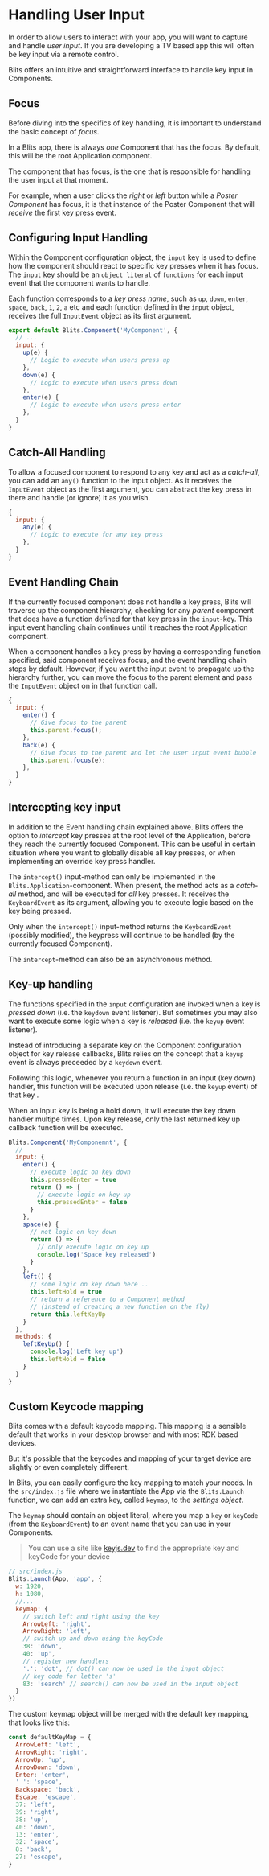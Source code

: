 # Handling User Input

In order to allow users to interact with your app, you will want to capture and handle _user input_. If you are developing a TV based app this will often be key input via a remote control.

Blits offers an intuitive and straightforward interface to handle key input in Components.

## Focus

Before diving into the specifics of key handling, it is important to understand the basic concept of _focus_.

In a Blits app, there is always _one_ Component that has the focus. By default, this will be the root Application component.

The component that has focus, is the one that is responsible for handling the user input at that moment.

For example, when a user clicks the _right_ or _left_ button while a _Poster Component_ has focus, it is that instance of the Poster Component that will _receive_ the first key press event.

## Configuring Input Handling

Within the Component configuration object, the `input` key is used to define how the component should react to specific key presses when it has focus. The `input` key should be an `object literal` of `functions` for each input event that the component wants to handle.

Each function corresponds to a _key press name_, such as `up`, `down`, `enter`, `space`, `back`, `1`, `2`, `a` etc and each function defined in the `input` object, receives the full `InputEvent` object as its first argument.

```js
export default Blits.Component('MyComponent', {
  // ...
  input: {
    up(e) {
      // Logic to execute when users press up
    },
    down(e) {
      // Logic to execute when users press down
    },
    enter(e) {
      // Logic to execute when users press enter
    },
  }
}
```

## Catch-All Handling

To allow a focused component to respond to any key and act as a _catch-all_, you can add an `any()` function to the input object. As it receives the `InputEvent` object as the first argument, you can abstract the key press in there and handle (or ignore) it as you wish.

```javascript
{
  input: {
    any(e) {
      // Logic to execute for any key press
    },
  }
}
```

## Event Handling Chain

If the currently focused component does not handle a key press, Blits will traverse up the component hierarchy, checking for any _parent_ component that does have a function defined for that key press in the `input`-key. This input event handling chain continues until it reaches the root Application component.

When a component handles a key press by having a corresponding function specified, said component receives focus, and the event handling chain stops by default. However, if you want the input event to propagate up the hierarchy further, you can move the focus to the parent element and pass the `InputEvent` object on in that function call.

```javascript
{
  input: {
    enter() {
      // Give focus to the parent
      this.parent.focus();
    },
    back(e) {
      // Give focus to the parent and let the user input event bubble
      this.parent.focus(e);
    },
  }
}
```

## Intercepting key input

In addition to the Event handling chain explained above. Blits offers the option to _intercept_ key presses at the root level of the Application, before they reach the currently focused Component. This can be useful in certain situation where you want to globally disable all key presses, or when implementing an override key press handler.

The `intercept()` input-method can only be implemented in the `Blits.Application`-component. When present, the method acts as a _catch-all_ method, and will be executed for _all_ key presses. It receives the `KeyboardEvent` as its argument, allowing you to execute logic based on the key being pressed.

Only when the `intercept()` input-method returns the `KeyboardEvent` (possibly modified), the keypress will continue to be handled (by the currently focused Component).

The `intercept`-method can also be an asynchronous method.

## Key-up handling

The functions specified in the `input` configuration are invoked when a key is _pressed down_ (i.e. the `keydown` event listener). But sometimes you may also want to execute some logic when a key is _released_ (i.e. the `keyup` event listener).

Instead of introducing a separate key on the Component configuration object for key release callbacks, Blits relies on the concept that a `keyup` event is always preceeded by a `keydown` event.

Following this logic, whenever you return a function in an input (key down) handler, this function will be executed upon release (i.e. the `keyup` event) of that key .

When an input key is being a hold down, it will execute the key down handler multipe times. Upon key release, only the last returned key up callback function will be executed.


```javascript
Blits.Component('MyComponemnt', {
  //
  input: {
    enter() {
      // execute logic on key down
      this.pressedEnter = true
      return () => {
        // execute logic on key up
        this.pressedEnter = false
      }
    },
    space(e) {
      // not logic on key down
      return () => {
        // only execute logic on key up
        console.log('Space key released')
      }
    },
    left() {
      // some logic on key down here ..
      this.leftHold = true
      // return a reference to a Component method
      // (instead of creating a new function on the fly)
      return this.leftKeyUp
    }
  },
  methods: {
    leftKeyUp() {
      console.log('Left key up')
      this.leftHold = false
    }
  }
}
```

## Custom Keycode mapping

Blits comes with a default keycode mapping. This mapping is a sensible default that works in your desktop browser and with most RDK based devices.

But it's possible that the keycodes and mapping of your target device are slightly or even completely different.

In Blits, you can easily configure the key mapping to match your needs. In the `src/index.js` file where we instantiate the App via the `Blits.Launch` function, we can add an extra key, called `keymap`, to the _settings object_.

The `keymap` should contain an object literal, where you map a `key` or `keyCode` (from the `KeyboardEvent`) to an event name that you can use in your Components.

> You can use a site like [keyjs.dev](https://keyjs.dev/) to find the appropriate key and keyCode for your device

```js
// src/index.js
Blits.Launch(App, 'app', {
  w: 1920,
  h: 1080,
  //...
  keymap: {
    // switch left and right using the key
    ArrowLeft: 'right',
    ArrowRight: 'left',
    // switch up and down using the keyCode
    38: 'down',
    40: 'up',
    // register new handlers
    '.': 'dot', // dot() can now be used in the input object
    // key code for letter 's'
    83: 'search' // search() can now be used in the input object
  }
})
```

The custom keymap object will be merged with the default key mapping, that looks like this:

```js
const defaultKeyMap = {
  ArrowLeft: 'left',
  ArrowRight: 'right',
  ArrowUp: 'up',
  ArrowDown: 'down',
  Enter: 'enter',
  ' ': 'space',
  Backspace: 'back',
  Escape: 'escape',
  37: 'left',
  39: 'right',
  38: 'up',
  40: 'down',
  13: 'enter',
  32: 'space',
  8: 'back',
  27: 'escape',
}
```
